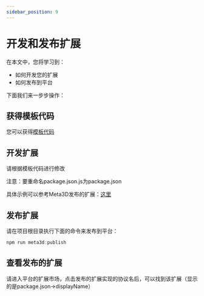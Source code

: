 ```yaml
---
sidebar_position: 9
---
```


# 开发和发布扩展

在本文中，您将学习到：

- 如何开发您的扩展
- 如何发布到平台



下面我们来一步步操作：
## 获得模板代码

您可以获得[模板代码](https://github.com/Meta3D-Technology/Meta3D/tree/master/templates/extension-template)


## 开发扩展

请根据模板代码进行修改

注意：要重命名package.json.js为package.json

具体示例可以参考Meta3D发布的扩展：[这里](https://github.com/Meta3D-Technology/Meta3D/tree/master/extensions)


## 发布扩展

请在项目根目录执行下面的命令来发布到平台：
```js
npm run meta3d:publish
```


## 查看发布的扩展

请进入平台的扩展市场，点击发布的扩展实现的协议名后，可以找到该扩展（显示的是package.json->displayName）
